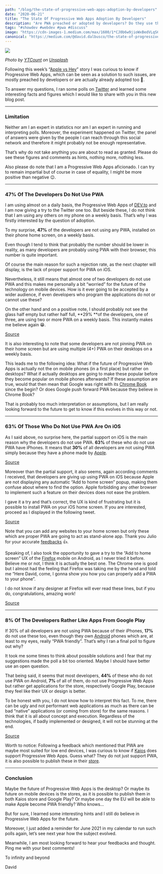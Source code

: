 ```yaml
---
path: "/blog/the-state-of-progressive-web-apps-adoption-by-developers"
date: "2020-06-21"
title: "The State Of Progressive Web Apps Adoption By Developers"
description: "Are PWA preached or adopted by developers? Do they use these despite the lack of support on iOS? Here are some hints I gathered with polls the last few days."
tags: "#showdev #webdev #pwa #discuss"
image: "https://cdn-images-1.medium.com/max/1600/1*CJ0b6w9jioWxBedVLqS6NQ.jpeg"
canonical: "https://medium.com/@david.dalbusco/the-state-of-progressive-web-apps-adoption-by-developers-8b119783d3b9"
---
```


![](https://cdn-images-1.medium.com/max/1600/1*CJ0b6w9jioWxBedVLqS6NQ.jpeg)

*Photo by [YTCount](https://unsplash.com/@ytcount?utm_source=unsplash&utm_medium=referral&utm_content=creditCopyText) on [Unsplash](https://medium.com/?utm_source=unsplash&utm_medium=referral&utm_content=creditCopyText)*

Following this week’s “[Apple vs Hey](https://twitter.com/dhh/status/1272968382329942017)” story I was curious to know if Progressive Web Apps, which can be seen as a solution to such issues, are mostly preached by developers or are actually already adopted too 🤔.

To answer my questions, I ran some polls on [Twitter](https://twitter.com/) and learned some interesting facts and figures which I would like to share with you in this new blog post.

*****

### Limitation

Neither am I an expert in statistics nor am I an expert in running and interpreting polls. Moreover, the experiment happened on Twitter, the panel of answers were given by the people I can reach through this social network and therefore it might probably not be enough representative.

That’s why do not take anything you are about to read as granted. Please do see these figures and comments as hints, nothing more, nothing less.

Also please do note that I am a Progressive Web Apps aficionado. I can try to remain impartial but of course in case of equality, I might be more positive than negative 😉.

*****

### 47% Of The Developers Do Not Use PWA

I am using almost on a daily basis, the Progressive Web Apps of [DEV.to](https://dev.to) and I am now giving a try to the Twitter one too. But beside these, I do not think that I am using any others on my phone on a weekly basis. That’s why I was firstly interested by the question of adoption.

To my surprise, **47%** of the developers are not using any PWA, installed on their phone home screen, on a weekly basis.

Even though I tend to think that probably the number should be lower in reality, as many developers are probably using PWA with their browser, this number is quite important.

Of course the main reason for such a rejection rate, as the next chapter will display, is the lack of proper support for PWA on iOS.

Nevertheless, it still means that almost one of two developers do not use PWA and this makes me personally a bit “worried” for the future of the technology on mobile devices. How is it ever going to be accepted by a wider audience, if even developers who program the applications do not or cannot use these?

On the other hand and on a positive note, I should probably not see the glass half empty but rather half full, **29% **of the developers, one of three, are using two or more PWA on a weekly basis. This instantly makes me believe again 😁.

[Source](https://twitter.com/daviddalbusco/status/1273571583685246977?s=20)

It is also interesting to note that some developers are not pinning PWA on their home screen but are using multiple (4+) PWA on their desktops on a weekly basis.

This leads me to the following idea: What if the future of Progressive Web Apps is actually not the on mobile phones (in a first place) but rather on desktops? What if actually desktops are going to make these popular before they become popular on mobile phones afterwards? If these assumption are true, would that then mean that Google was right with its [Chrome Book](https://www.google.com/chromebook/) since the begin? Or does Google push forward PWA because they believe in Chrome Book?

That is probably too much interpretation or assumptions, but I am really looking forward to the future to get to know if this evolves in this way or not.

*****

### 63% Of Those Who Do Not Use PWA Are On iOS

As I said above, no surprise here, the partial support on iOS is the main reason why the developers do not use PWA. **63%** of these who do not use PWA have iPhones. It means that **30%** of all developers are not using PWA simply because they have a phone made by [Apple](https://www.apple.com/).

[Source](https://twitter.com/daviddalbusco/status/1273941203243974657)

Moreover than the partial support, it also seems, again according comments I received, that developers are giving up using PWA on iOS because Apple are not displaying any automatic “Add to home screen” popup, making them confuse about where to find the option. Apple forbidding any other browser to implement such a feature on their devices does not ease the problem.

I gave it a try and that’s correct, the UX is kind of frustrating but it is possible to install PWA on your iOS home screen. If you are interested, proceed as I displayed in the following tweet.

[Source](https://twitter.com/daviddalbusco/status/1273986564960509952)

Note that you can add any websites to your home screen but only these which are proper PWA are going to act as stand-alone app. Thank you Julio for your accurate [feedbacks](https://twitter.com/jcesarmobile/status/1274625510165884928) 👍.

Speaking of, I also took the opportunity to gave a try to the “Add to home screen” UX of the [Firefox](https://www.mozilla.org) mobile on Android, as I never tried it before. Believe me or not, I think it is actually the best one. The Chrome one is good but I almost had the feeling that Firefox was taking me by the hand and told me “Here David, come, I gonna show you how you can properly add a PWA to your phone”.

I do not know if any designer at Firefox will ever read these lines, but if you do, congratulations, amazing work!

[Source](https://twitter.com/daviddalbusco/status/1274341226041442304)

*****

### 8% Of The Developers Rather Like Apps From Google Play

If 30% of all developers are not using PWA because of their iPhones, **17%** do not use these too, even though they own [Android](https://www.android.com/) phones which are, at least to my eyes, really “PWA friendly”. That’s why I ran a final poll to figure out why?

It took me some times to think about possible solutions and I fear that my suggestions made the poll a bit too oriented. Maybe I should have better use an open question.

That being said, it seems that most developers, **44%** of these who do not use PWA on Android, **7%** of all of them, do not use Progressive Web Apps but rather get applications for the store, respectively Google Play, because they feel like their UX or design is better.

To be honest with you, I do not know how to interpret this fact. To me,  there can be ugly and not performant web applications as much as there can be bad “native” applications (or coming from store) for the same reasons. I think that it is all about concept and execution. Regardless of the technologies, if badly implemented or designed, it will not be stunning at the end.

[Source](https://twitter.com/daviddalbusco/status/1274324722109595648)

Worth to notice: Following a feedback which mentioned that PWA are maybe most suited for low end devices, I was curious to know if [Kaios](https://www.kaiostech.com/) does support Progressive Web Apps. Guess what? They do not just support PWA, it is also possible to publish these in their [store](https://twitter.com/daviddalbusco/status/1274559473206595584).

*****

### Conclusion

Maybe the future of Progressive Web Apps is the desktop? Or maybe its future on mobile devices is the stores, as it is possible to publish them in both Kaios store and Google Play? Or maybe one day the EU will be able to make Apple become PWA friendly? Who knows…

But for sure, I learned some interesting hints and I still do believe in Progressive Web Apps for the future.

Moreover, I just added a reminder for June 2021 in my calendar to run such polls again, let’s see next year how the subject evolved.

Meanwhile, I am most looking forward to hear your feedbacks and thought. Ping me with your best comments!

To infinity and beyond

David
